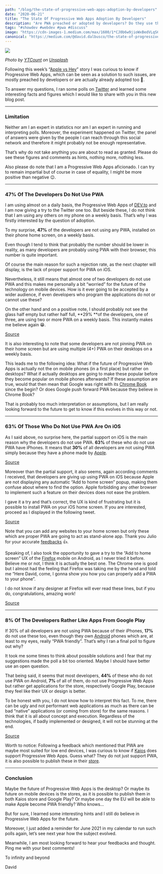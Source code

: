 ```yaml
---
path: "/blog/the-state-of-progressive-web-apps-adoption-by-developers"
date: "2020-06-21"
title: "The State Of Progressive Web Apps Adoption By Developers"
description: "Are PWA preached or adopted by developers? Do they use these despite the lack of support on iOS? Here are some hints I gathered with polls the last few days."
tags: "#showdev #webdev #pwa #discuss"
image: "https://cdn-images-1.medium.com/max/1600/1*CJ0b6w9jioWxBedVLqS6NQ.jpeg"
canonical: "https://medium.com/@david.dalbusco/the-state-of-progressive-web-apps-adoption-by-developers-8b119783d3b9"
---
```


![](https://cdn-images-1.medium.com/max/1600/1*CJ0b6w9jioWxBedVLqS6NQ.jpeg)

*Photo by [YTCount](https://unsplash.com/@ytcount?utm_source=unsplash&utm_medium=referral&utm_content=creditCopyText) on [Unsplash](https://medium.com/?utm_source=unsplash&utm_medium=referral&utm_content=creditCopyText)*

Following this week’s “[Apple vs Hey](https://twitter.com/dhh/status/1272968382329942017)” story I was curious to know if Progressive Web Apps, which can be seen as a solution to such issues, are mostly preached by developers or are actually already adopted too 🤔.

To answer my questions, I ran some polls on [Twitter](https://twitter.com/) and learned some interesting facts and figures which I would like to share with you in this new blog post.

*****

### Limitation

Neither am I an expert in statistics nor am I an expert in running and interpreting polls. Moreover, the experiment happened on Twitter, the panel of answers were given by the people I can reach through this social network and therefore it might probably not be enough representative.

That’s why do not take anything you are about to read as granted. Please do see these figures and comments as hints, nothing more, nothing less.

Also please do note that I am a Progressive Web Apps aficionado. I can try to remain impartial but of course in case of equality, I might be more positive than negative 😉.

*****

### 47% Of The Developers Do Not Use PWA

I am using almost on a daily basis, the Progressive Web Apps of [DEV.to](https://dev.to) and I am now giving a try to the Twitter one too. But beside these, I do not think that I am using any others on my phone on a weekly basis. That’s why I was firstly interested by the question of adoption.

To my surprise, **47%** of the developers are not using any PWA, installed on their phone home screen, on a weekly basis.

Even though I tend to think that probably the number should be lower in reality, as many developers are probably using PWA with their browser, this number is quite important.

Of course the main reason for such a rejection rate, as the next chapter will display, is the lack of proper support for PWA on iOS.

Nevertheless, it still means that almost one of two developers do not use PWA and this makes me personally a bit “worried” for the future of the technology on mobile devices. How is it ever going to be accepted by a wider audience, if even developers who program the applications do not or cannot use these?

On the other hand and on a positive note, I should probably not see the glass half empty but rather half full, **29% **of the developers, one of three, are using two or more PWA on a weekly basis. This instantly makes me believe again 😁.

[Source](https://twitter.com/daviddalbusco/status/1273571583685246977?s=20)

It is also interesting to note that some developers are not pinning PWA on their home screen but are using multiple (4+) PWA on their desktops on a weekly basis.

This leads me to the following idea: What if the future of Progressive Web Apps is actually not the on mobile phones (in a first place) but rather on desktops? What if actually desktops are going to make these popular before they become popular on mobile phones afterwards? If these assumption are true, would that then mean that Google was right with its [Chrome Book](https://www.google.com/chromebook/) since the begin? Or does Google push forward PWA because they believe in Chrome Book?

That is probably too much interpretation or assumptions, but I am really looking forward to the future to get to know if this evolves in this way or not.

*****

### 63% Of Those Who Do Not Use PWA Are On iOS

As I said above, no surprise here, the partial support on iOS is the main reason why the developers do not use PWA. **63%** of these who do not use PWA have iPhones. It means that **30%** of all developers are not using PWA simply because they have a phone made by [Apple](https://www.apple.com/).

[Source](https://twitter.com/daviddalbusco/status/1273941203243974657)

Moreover than the partial support, it also seems, again according comments I received, that developers are giving up using PWA on iOS because Apple are not displaying any automatic “Add to home screen” popup, making them confuse about where to find the option. Apple forbidding any other browser to implement such a feature on their devices does not ease the problem.

I gave it a try and that’s correct, the UX is kind of frustrating but it is possible to install PWA on your iOS home screen. If you are interested, proceed as I displayed in the following tweet.

[Source](https://twitter.com/daviddalbusco/status/1273986564960509952)

Note that you can add any websites to your home screen but only these which are proper PWA are going to act as stand-alone app. Thank you Julio for your accurate [feedbacks](https://twitter.com/jcesarmobile/status/1274625510165884928) 👍.

Speaking of, I also took the opportunity to gave a try to the “Add to home screen” UX of the [Firefox](https://www.mozilla.org) mobile on Android, as I never tried it before. Believe me or not, I think it is actually the best one. The Chrome one is good but I almost had the feeling that Firefox was taking me by the hand and told me “Here David, come, I gonna show you how you can properly add a PWA to your phone”.

I do not know if any designer at Firefox will ever read these lines, but if you do, congratulations, amazing work!

[Source](https://twitter.com/daviddalbusco/status/1274341226041442304)

*****

### 8% Of The Developers Rather Like Apps From Google Play

If 30% of all developers are not using PWA because of their iPhones, **17%** do not use these too, even though they own [Android](https://www.android.com/) phones which are, at least to my eyes, really “PWA friendly”. That’s why I ran a final poll to figure out why?

It took me some times to think about possible solutions and I fear that my suggestions made the poll a bit too oriented. Maybe I should have better use an open question.

That being said, it seems that most developers, **44%** of these who do not use PWA on Android, **7%** of all of them, do not use Progressive Web Apps but rather get applications for the store, respectively Google Play, because they feel like their UX or design is better.

To be honest with you, I do not know how to interpret this fact. To me,  there can be ugly and not performant web applications as much as there can be bad “native” applications (or coming from store) for the same reasons. I think that it is all about concept and execution. Regardless of the technologies, if badly implemented or designed, it will not be stunning at the end.

[Source](https://twitter.com/daviddalbusco/status/1274324722109595648)

Worth to notice: Following a feedback which mentioned that PWA are maybe most suited for low end devices, I was curious to know if [Kaios](https://www.kaiostech.com/) does support Progressive Web Apps. Guess what? They do not just support PWA, it is also possible to publish these in their [store](https://twitter.com/daviddalbusco/status/1274559473206595584).

*****

### Conclusion

Maybe the future of Progressive Web Apps is the desktop? Or maybe its future on mobile devices is the stores, as it is possible to publish them in both Kaios store and Google Play? Or maybe one day the EU will be able to make Apple become PWA friendly? Who knows…

But for sure, I learned some interesting hints and I still do believe in Progressive Web Apps for the future.

Moreover, I just added a reminder for June 2021 in my calendar to run such polls again, let’s see next year how the subject evolved.

Meanwhile, I am most looking forward to hear your feedbacks and thought. Ping me with your best comments!

To infinity and beyond

David
